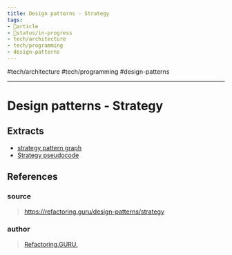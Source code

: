 ```yaml
---
title: Design patterns - Strategy
tags:
- 📄article
- 🚦status/in-progress
- tech/architecture
- tech/programming
- design-patterns
---
```


#tech/architecture #tech/programming #design-patterns

---

# Design patterns - Strategy

## Extracts
- [strategy pattern graph](/Extracts/strategy%20pattern%20graph.md)
- [Strategy pseudocode](/Extracts/Strategy%20pseudocode.md)
## References

### source
> https://refactoring.guru/design-patterns/strategy
### author
> [Refactoring.GURU.](/Authors/Refactoring.GURU..md)
